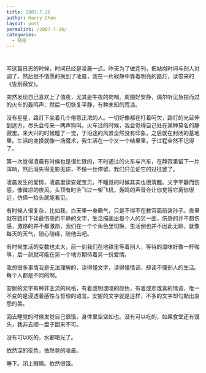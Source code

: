```yaml
---
title: 2007.7.26
author: Harry Chen
layout: post
permalink: /2007-7-26/
categories:
  - 随笔
---
```

# 

写这篇日志的时候，时间已经是凌晨一点。昨天为了做连刊，把站岗时间与别人对调了，然后很不情愿的换到了凌晨，我在一片寂静中靠着明亮的路灯，读带来的《告别薇安》。

突然发现自己喜欢上了值夜，尤其是午夜的岗哨。周围好安静，偶尔听见急掠而过的火车的轰鸣声，然后一切恢复平静，有种未知的荒凉。

没有星星，路灯下坐着几个倦意正浓的人。一切好像都在打着呵欠，路灯的光延伸到远方，尽头会传来一两声狗叫。火车过的时候，我会觉得自己处在某种莫名的静寂里。来大兴的时候睡了一觉，于沿途的风景全然没有印象，之后就在封闭的基地里。生活的变换就像一场魔术，我生活在一个又一个结果里，于过程全然不记得了。

第一次觉得凌晨有时候也是很忙碌的，不时通过的火车与汽车，在静寂里留下一片浑响，然后消失得无影无踪，不做一丝停留。我们只见证它的过往罢了。

凌晨发生的爱情，凌晨里读安妮宝贝。不睡觉的时候其实也很清醒。文字平静而伤感，像微凉的夜风。头顶有时会飞过一架飞机，轰鸣的声音会让你觉得它离你很近，仿佛一抬头就能看见。

有时候人很复杂，比如我。白天里一身霸气，只是不得不在教官面前装孙子。夜里就在路灯下读最伤感而平静的文字，生活描画出每个人的另一面，伤感的并不都伤感，激昂的并不都激昂，我们在一个个角色里切换，生活倒也并不因此无聊，就像每天的天气，随心随缘，随他去吧。

有时候生活的变数也太大，前一刻我们在地铁里等着别人，等待的滋味好像一杯咖啡，后一刻就可能在另一个地方期待着另一份爱情。

我想很多事情我是无法理解的，读得懂文字，读得懂情调，却读不懂别人的生活。每个人都是不同的啊。

安妮的文字有种非主流的风格，有着或明或暗的颜色，有着或悲或喜的情调，唯一不变的是浸透着感性与哲理的语言。安妮的文字就是这样，不多的文字却勾勒出哀怨的美。

回去睡觉的时候发觉自己很饿，身体里空空如也。没有可以吃的，如果食堂还有馒头，我非去顺一盘子回来不可。

没有可以吃的，水都喝光了。

依然深的夜色，依然竟的凌晨。

睡下。闭上眼睛。依然很饿。
